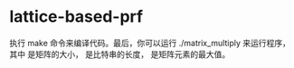 # lattice-based-prf

执行 make 命令来编译代码。最后，你可以运行 ./matrix_multiply <m> <n> <size> 来运行程序，其中 <m> 是矩阵的大小， <n> 是比特串的长度， <size> 是矩阵元素的最大值。
